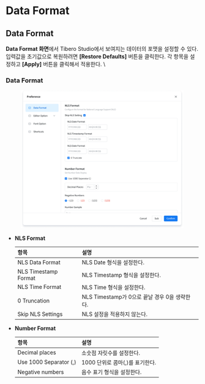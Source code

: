 # Data Format

## **Data Format**

**Data Format 화면**에서 Tibero Studio에서 보여지는 데이터의 포맷을 설정할 수 있다. 입력값을 초기값으로 복원하려면 **\[Restore Defaults]** 버튼을 클릭한다. 각 항목을 설정하고 **\[Apply]** 버튼을 클릭해서 적용한다. \


### **Data Format**

<figure><img src="../../../.gitbook/assets/image (156).png" alt=""><figcaption></figcaption></figure>

*   **NLS Format**

    | 항목                   | 설명                                |
    | -------------------- | --------------------------------- |
    | NLS Data Format      | NLS Date 형식을 설정한다.                |
    | NLS Timestamp Format | NLS Timestamp 형식을 설정한다.           |
    | NLS Time Format      | NLS Time 형식을 설정한다.                |
    | 0 Truncation         | NLS Timestamp가 0으로 끝날 경우 0을 생략한다. |
    | Skip NLS Settings    | NLS 설정을 적용하지 않는다.                 |
*   **Number Format**

    | 항목                     | 설명                    |
    | ---------------------- | --------------------- |
    | Decimal places         | 소숫점 자릿수를 설정한다.        |
    | Use 1000 Separator (,) | 1000 단위로 콤마(,)를 표기한다. |
    | Negative numbers       | 음수 표기 형식을 설정한다.       |

